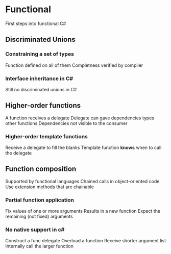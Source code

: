 # Functional
First steps into functional C#

## Discriminated Unions
### Constraining a set of types
Function defined on all of them
Completness verified by compiler

### Interface inheritance in C#
Still no discriminated unions in C#

## Higher-order functions
A function receives a delegate
Delegate can gave dependencies
  types
  other functions
 Dependencies not visible to the consumer
 
### Higher-order template functions
Receive a delegate to fill the blanks
Template function <b>knows</b> when to call the delegate

## Function composition
Supported by functional languages
Chained calls in object-oriented code
Use extension methods that are chainable

### Partial function application
Fix values of one or more arguments
Results in a new function
Expect the remaining (not fixed) arguments

### No native support in c#
Construct a func delegate
Overload a function
  Receive shorter argument list
  Internally call the larger function
